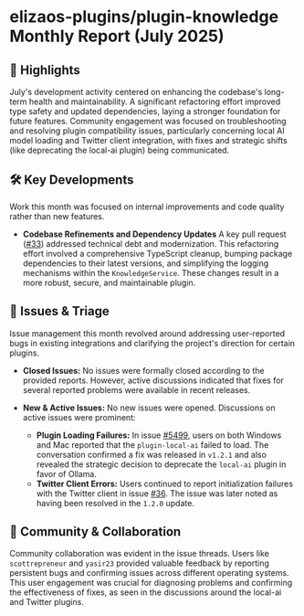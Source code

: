 # elizaos-plugins/plugin-knowledge Monthly Report (July 2025)

## 🚀 Highlights
July's development activity centered on enhancing the codebase's long-term health and maintainability. A significant refactoring effort improved type safety and updated dependencies, laying a stronger foundation for future features. Community engagement was focused on troubleshooting and resolving plugin compatibility issues, particularly concerning local AI model loading and Twitter client integration, with fixes and strategic shifts (like deprecating the local-ai plugin) being communicated.

## 🛠️ Key Developments
Work this month was focused on internal improvements and code quality rather than new features.

- **Codebase Refinements and Dependency Updates**
  A key pull request ([#33](https://github.com/elizaos-plugins/plugin-knowledge/pull/33)) addressed technical debt and modernization. This refactoring effort involved a comprehensive TypeScript cleanup, bumping package dependencies to their latest versions, and simplifying the logging mechanisms within the `KnowledgeService`. These changes result in a more robust, secure, and maintainable plugin.

## 🐛 Issues & Triage
Issue management this month revolved around addressing user-reported bugs in existing integrations and clarifying the project's direction for certain plugins.

- **Closed Issues:**
  No issues were formally closed according to the provided reports. However, active discussions indicated that fixes for several reported problems were available in recent releases.

- **New & Active Issues:**
  No new issues were opened. Discussions on active issues were prominent:
  - **Plugin Loading Failures:** In issue [#5499](https://github.com/elizaos-plugins/plugin-knowledge/issues/5499), users on both Windows and Mac reported that the `plugin-local-ai` failed to load. The conversation confirmed a fix was released in `v1.2.1` and also revealed the strategic decision to deprecate the `local-ai` plugin in favor of Ollama.
  - **Twitter Client Errors:** Users continued to report initialization failures with the Twitter client in issue [#36](https://github.com/elizaos-plugins/plugin-knowledge/issues/36). The issue was later noted as having been resolved in the `1.2.0` update.

## 💬 Community & Collaboration
Community collaboration was evident in the issue threads. Users like `scottrepreneur` and `yasir23` provided valuable feedback by reporting persistent bugs and confirming issues across different operating systems. This user engagement was crucial for diagnosing problems and confirming the effectiveness of fixes, as seen in the discussions around the local-ai and Twitter plugins.